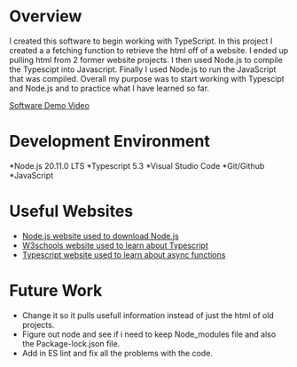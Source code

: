 # Overview
I created this software to begin working with TypeScript. In this project I created a a fetching function to retrieve the html off of a website. I ended up pulling html from 2 former website projects. I then used Node.js to compile the Typescipt into Javascript. Finally I used Node.js to run the JavaScript that was compiled. Overall my purpose was to start working with Typescipt and Node.js and to practice what I have learned so far. 

[Software Demo Video](https://youtu.be/a5UHaYQVuSc)

# Development Environment
*Node.js 20.11.0 LTS *Typescript 5.3 *Visual Studio Code *Git/Github *JavaScript 

# Useful Websites

- [Node.js website used to download Node.js](https://nodejs.org/en)
- [W3schools website used to learn about Typescript](https://www.w3schools.com/typescript/typescript_casting.php)
- [Typescript website used to learn about async functions](https://www.typescriptlang.org/docs/handbook/release-notestypescript-1-7.html)

# Future Work

- Change it so it pulls usefull information instead of just the html of old projects. 
- Figure out node and see if i need to keep Node_modules file and also the Package-lock.json file. 
- Add in ES lint and fix all the problems with the code. 